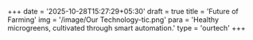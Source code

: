 +++
date = '2025-10-28T15:27:29+05:30'
draft = true
title = 'Future of Farming'
img = '/image/Our Technology-tic.png'
para = 'Healthy microgreens, cultivated through smart automation.'
type = 'ourtech'
+++